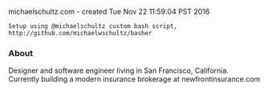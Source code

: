 michaelschultz.com - created Tue Nov 22 11:59:04 PST 2016

    Setup using @michaelschultz custom bash script,
    http://github.com/michaelwschultz/basher

### About
Designer and software engineer living in San Francisco, California. Currently building a modern insurance brokerage at newfrontinsurance.com
